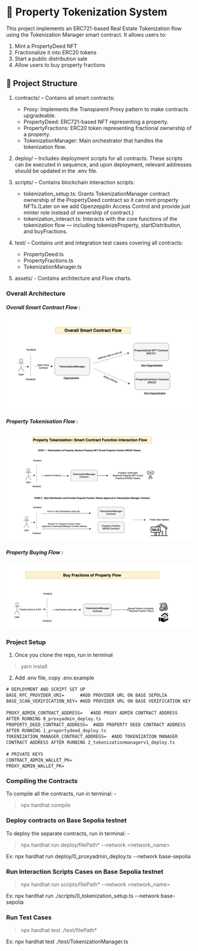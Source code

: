 # 🏡 Property Tokenization System
This project implements an ERC721-based Real Estate Tokenization flow using the Tokenization Manager smart contract. It allows users to:
1. Mint a PropertyDeed NFT
2. Fractionalize it into ERC20 tokens
3. Start a public distribution sale
4. Allow users to buy property fractions

## 📁 Project Structure
1. contracts/ – Contains all smart contracts:
    - Proxy: Implements the Transparent Proxy pattern to make contracts upgradeable.
    - PropertyDeed: ERC721-based NFT representing a property.
    - PropertyFractions: ERC20 token representing fractional ownership of a property.
    - TokenizationManager: Main orchestrator that handles the tokenization flow.

2. deploy/ – Includes deployment scripts for all contracts. These scripts can be executed in sequence, and upon deployment, relevant addresses should be updated in the .env file.

3. scripts/ – Contains blockchain interaction scripts:
    - tokenization_setup.ts: Grants TokenizationManager contract ownership of the PropertyDeed contract so it can mint property NFTs.(Later on we add Openzepplin Access Control and provide just minter role instead of ownership of contract.)
    - tokenization_interact.ts: Interacts with the core functions of the tokenization flow — including tokenizeProperty, startDistribution, and buyFractions.

4. test/ – Contains unit and integration test cases covering all contracts:
    - PropertyDeed.ts
    - PropertyFractions.ts
    - TokenizationManager.ts
5. assets/ - Contains architecture and Flow charts.

### Overall Architecture 
##### Overall Smart Contract Flow : 
![Overall Smart Contract Flow](/assets/OverallSmartContractFlow.png)
##### Property Tokenisation Flow : 
![Property Tokenisation Flow](/assets/PropertyTokenizationFlow.png)
##### Property Buying Flow :
![Property Buying Flow](/assets/BuyFractionsOfPropertyFlow.png)

### Project Setup

1. Once you clone the repo, run in terminal
> yarn install
2. Add .env file, copy .env.example
```
# DEPLOYMENT AND SCRIPT SET UP 
BASE_RPC_PROVIDER_URI=      #ADD PROVIDER URL ON BASE SEPOLIA
BASE_SCAN_VERIFICATION_KEY= #ADD PROVIDER URL ON BASE VERIFICATION KEY

PROXY_ADMIN_CONTRACT_ADDRESS=   #ADD PROXY ADMIN CONTRACT ADDRESS AFTER RUNNING 0_proxyadmin_deploy.ts
PROPERTY_DEED_CONTRACT_ADDRESS=  #ADD PROPERTY DEED CONTRACT ADDRESS AFTER RUNNING 1_propertydeed_deploy.ts
TOKENIZATION_MANAGER_CONTRACT_ADDRESS=  #ADD TOKENIZATION MANAGER CONTRACT ADDRESS AFTER RUNNING 2_tokenizationmanagerv1_deploy.ts 

# PRIVATE KEYS
CONTRACT_ADMIN_WALLET_PK= 
PROXY_ADMIN_WALLET_PK=

```

### Compiling the Contracts

To compile all the contracts, run in terminal: -
> npx hardhat compile

### Deploy contracts on Base Sepolia testnet
To deploy the separate contracts, run in terminal: -
> npx hardhat run deploy/filePath* --network <network_name>

Ex: npx hardhat run deploy/0_proxyadmin_deploy.ts --network base-sepolia 

### Run Interaction Scripts Cases on Base Sepolia testnet
> npx hardhat run scripts/filePath* --network <network_name>

Ex: npx hardhat run ./scripts/0_tokenization_setup.ts  --network base-sepolia

### Run Test Cases
> npx hardhat test ./test/filePath*

Ex: npx hardhat test ./test/TokenizationManager.ts
